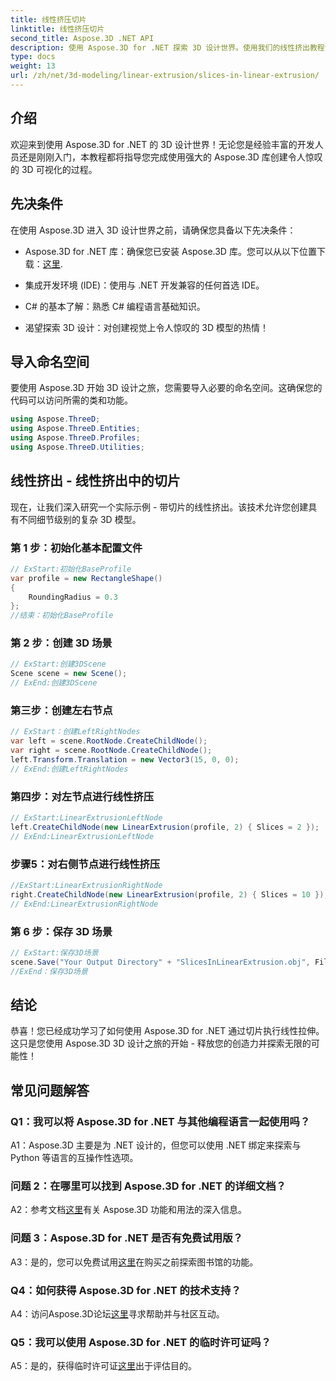 ```yaml
---
title: 线性挤压切片
linktitle: 线性挤压切片
second_title: Aspose.3D .NET API
description: 使用 Aspose.3D for .NET 探索 3D 设计世界。使用我们的线性挤出教程创建令人惊叹的模型。
type: docs
weight: 13
url: /zh/net/3d-modeling/linear-extrusion/slices-in-linear-extrusion/
---
```

## 介绍

欢迎来到使用 Aspose.3D for .NET 的 3D 设计世界！无论您是经验丰富的开发人员还是刚刚入门，本教程都将指导您完成使用强大的 Aspose.3D 库创建令人惊叹的 3D 可视化的过程。

## 先决条件

在使用 Aspose.3D 进入 3D 设计世界之前，请确保您具备以下先决条件：

-  Aspose.3D for .NET 库：确保您已安装 Aspose.3D 库。您可以从以下位置下载：[这里](https://releases.aspose.com/3d/net/).

- 集成开发环境 (IDE)：使用与 .NET 开发兼容的任何首选 IDE。

- C# 的基本了解：熟悉 C# 编程语言基础知识。

- 渴望探索 3D 设计：对创建视觉上令人惊叹的 3D 模型的热情！

## 导入命名空间

要使用 Aspose.3D 开始 3D 设计之旅，您需要导入必要的命名空间。这确保您的代码可以访问所需的类和功能。

```csharp
using Aspose.ThreeD;
using Aspose.ThreeD.Entities;
using Aspose.ThreeD.Profiles;
using Aspose.ThreeD.Utilities;
```

## 线性挤出 - 线性挤出中的切片

现在，让我们深入研究一个实际示例 - 带切片的线性挤出。该技术允许您创建具有不同细节级别的复杂 3D 模型。

### 第 1 步：初始化基本配置文件

```csharp
// ExStart:初始化BaseProfile
var profile = new RectangleShape()
{
    RoundingRadius = 0.3
};
//结束：初始化BaseProfile
```

### 第 2 步：创建 3D 场景

```csharp
// ExStart:创建3DScene
Scene scene = new Scene();
// ExEnd:创建3DScene
```

### 第三步：创建左右节点

```csharp
// ExStart：创建LeftRightNodes
var left = scene.RootNode.CreateChildNode();
var right = scene.RootNode.CreateChildNode();
left.Transform.Translation = new Vector3(15, 0, 0);
// ExEnd:创建LeftRightNodes
```

### 第四步：对左节点进行线性挤压

```csharp
// ExStart:LinearExtrusionLeftNode
left.CreateChildNode(new LinearExtrusion(profile, 2) { Slices = 2 });
// ExEnd:LinearExtrusionLeftNode
```

### 步骤5：对右侧节点进行线性挤压

```csharp
//ExStart:LinearExtrusionRightNode
right.CreateChildNode(new LinearExtrusion(profile, 2) { Slices = 10 });
// ExEnd:LinearExtrusionRightNode
```

### 第 6 步：保存 3D 场景

```csharp
// ExStart:保存3D场景
scene.Save("Your Output Directory" + "SlicesInLinearExtrusion.obj", FileFormat.WavefrontOBJ);
//ExEnd：保存3D场景
```

## 结论

恭喜！您已经成功学习了如何使用 Aspose.3D for .NET 通过切片执行线性拉伸。这只是您使用 Aspose.3D 3D 设计之旅的开始 - 释放您的创造力并探索无限的可能性！

## 常见问题解答

### Q1：我可以将 Aspose.3D for .NET 与其他编程语言一起使用吗？

A1：Aspose.3D 主要是为 .NET 设计的，但您可以使用 .NET 绑定来探索与 Python 等语言的互操作性选项。

### 问题 2：在哪里可以找到 Aspose.3D for .NET 的详细文档？

 A2：参考文档[这里](https://reference.aspose.com/3d/net/)有关 Aspose.3D 功能和用法的深入信息。

### 问题 3：Aspose.3D for .NET 是否有免费试用版？

 A3：是的，您可以免费试用[这里](https://releases.aspose.com/)在购买之前探索图书馆的功能。

### Q4：如何获得 Aspose.3D for .NET 的技术支持？

 A4：访问Aspose.3D论坛[这里](https://forum.aspose.com/c/3d/18)寻求帮助并与社区互动。

### Q5：我可以使用 Aspose.3D for .NET 的临时许可证吗？

 A5：是的，获得临时许可证[这里](https://purchase.aspose.com/temporary-license/)出于评估目的。